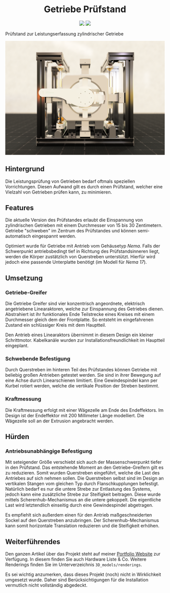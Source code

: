 <h1 align="center">Getriebe Prüfstand</h1>
<div align="center">
<img src="https://camo.githubusercontent.com/97d4586afa582b2dcec2fa8ed7c84d02977a21c2dd1578ade6d48ed82296eb10/68747470733a2f2f6261646765732e66726170736f66742e636f6d2f6f732f76312f6f70656e2d736f757263652e7376673f763d313033"/>
<img src="https://img.shields.io/badge/license-GNU%20GPLv3-green
" />
</div>
<p style="margin-top: 1em;">Prüfstand zur Leistungserfassung zylindrischer Getriebe</p>
<div style="flex: 1 1 auto;">
<img src="3D_models/renderings/Marmor_Backdrop-Front.png" />
</div>

## Hintergrund

<p style="margin-top: 1em;">
Die Leistungsprüfung von Getrieben bedarf oftmals speziellen Vorrichtungen. Diesen Aufwand gilt es durch einen Prüfstand, welcher eine Vielzahl von Getrieben prüfen kann, zu minimieren.
</p>

## Features

Die aktuelle Version des Prüfstandes erlaubt die Einspannung von zylindrischen Getrieben mit einem Durchmesser von 15 bis 30 Zentimetern. Getriebe "schweben" im Zentrum des Prüfstandes und können semi-automatisch eingespannt werden.

Optimiert wurde für Getriebe mit Antrieb vom Gehäusetyp _Nema_. Falls der Schwerpunkt antriebsbedingt tief in Richtung des Prüfstandsinneren liegt, werden die Körper zustätzlich von Querstreben unterstützt. Hierfür wird jedoch eine passende Unterplatte benötigt (im Modell für _Nema 17_).

## Umsetzung

### Getriebe-Greifer

Die Getriebe Greifer sind vier konzentrisch angeordnete, elektrisch angetriebene Linearaktoren, welche zur Einspannung des Getriebes dienen. Abstrahiert ist ihr funktionales Ende Teilstrecke eines Kreises mit einem Durchmesser gleich dem der Frontplatte. So entsteht im eingefahrenen Zustand ein schlüssiger Kreis mit dem Hauptteil.

Den Antrieb eines Linearaktors übernimmt in diesem Design ein kleiner Schrittmotor. Kabelkanäle wurden zur Installationsfreundlichkeit im Hauptteil eingeplant.

### Schwebende Befestigung

Durch Querstreben im hinteren Teil des Prüfstandes können Getriebe mit beliebig großen Antrieben getestet werden. Sie sind in ihrer Bewegung auf eine Achse durch Linearschienen limitiert. Eine Gewindespindel kann per Kurbel rotiert werden, welche die vertikale Position der Streben bestimmt.

### Kraftmessung

Die Kraftmessung erfolgt mit einer Wägezelle am Ende des Endeffektors. Im Design ist der Endeffektor mit 200 Millimeter Länge modelliert. Die Wägezelle soll an der Extrusion angebracht werden.

## Hürden

### Antriebsunabhängige Befestigung

Mit seteigender Größe verschiebt sich auch der Massenschwerpunkt tiefer in den Prüfstand. Das entstehende Moment an den Getriebe-Greifern gilt es zu reduzieren. Somit wurden Querstreben eingeführt, welche die Last des Antriebes auf sich nehmen sollen. Die Querstreben selbst sind im Design an vertikalen Stangen vom gleichen Typ durch Flanschkupplungen befestigt. Natürlich bedarf es nur die untere Strebe zur Entlastung des Systems, jedoch kann eine zusätzliche Strebe zur Steifigkeit beitragen. Diese wurde mittels Scherenhub-Mechanismus an die untere gekoppelt.
Die eigentliche Last wird letztendlich einseitig durch eine Gewindespindel abgetragen.

Es empfiehlt sich außerdem einen für den Antrieb maßgeschneiderten Sockel auf den Querstreben anzubringen. Der Scherenhub-Mechanismus kann somit horizontale Translation reduzieren und die Steifigkeit erhöhen.

## Weiterführendes

Den ganzen Artikel über das Projekt steht auf meiner <a href="https://philipsi.de">Portfolio Website</a> zur Verfügung. In diesem finden Sie auch Hardware Liste & Co. Weitere Renderings finden Sie im Unterverzeichnis `3D_models/renderings`.

Es sei wichtig anzumerken, dass dieses Projekt (noch) nicht in Wirklichkeit umgesetzt wurde. Daher sind Berücksichtigungen für die Installation vermutlich nicht vollständig abgedeckt.
